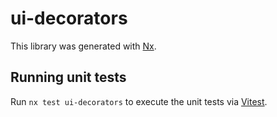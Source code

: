 # ui-decorators

This library was generated with [Nx](https://nx.dev).

## Running unit tests

Run `nx test ui-decorators` to execute the unit tests via [Vitest](https://vitest.dev/).
